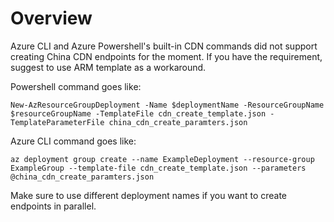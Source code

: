 # Overview
Azure CLI and Azure Powershell's built-in CDN commands did not support creating China CDN endpoints for the moment. 
If you have the requirement, suggest to use ARM template as a workaround.

Powershell command goes like:

`New-AzResourceGroupDeployment -Name $deploymentName -ResourceGroupName $resourceGroupName -TemplateFile cdn_create_template.json -TemplateParameterFile china_cdn_create_paramters.json`

Azure CLI command goes like:

`az deployment group create --name ExampleDeployment --resource-group ExampleGroup --template-file cdn_create_template.json --parameters @china_cdn_create_paramters.json`

Make sure to use different deployment names if you want to create endpoints in parallel.
